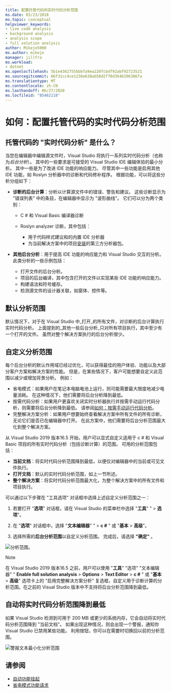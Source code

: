 ```yaml
---
title: 配置托管代码的实时代码分析范围
ms.date: 03/23/2018
ms.topic: conceptual
helpviewer_keywords:
- live code analysis
- background analysis
- analysis scope
- full solution analysis
author: Mikejo5000
ms.author: mikejo
manager: jillfra
ms.workload:
- dotnet
ms.openlocfilehash: 5b1e4362755bbbfa9ea220fcbdf92abf92723521
ms.sourcegitcommit: 66f31cc4ce1236e638ab58d2f70d3646206386fa
ms.translationtype: MT
ms.contentlocale: zh-CN
ms.lasthandoff: 06/27/2020
ms.locfileid: "85462118"
---
```

# <a name="how-to-configure-live-code-analysis-scope-for-managed-code"></a>如何：配置托管代码的实时代码分析范围

## <a name="what-is-live-code-analysis-for-managed-code"></a>托管代码的 "实时代码分析" 是什么？
当您在编辑器中编辑源文件时，Visual Studio 将执行一系列实时代码分析（也称为*后台分析*）。 其中的一些要求是可接受的 Visual Studio IDE 编辑体验的最小分析。 其中一些是为了改进 IDE 功能的响应能力。 尽管其中一些功能是启用其他 IDE 功能，如 Roslyn 分析器中的诊断和代码修补程序。 根据功能，可以将这些分析分组如下：

- **诊断的后台计算**：分析以计算源文件中的错误、警告和建议。 这些诊断显示为 "错误列表" 中的条目，在编辑器中显示为 "波形曲线"。 它们可以分为两个类别：
    - C # 和 Visual Basic 编译器诊断
    - Roslyn analyzer 诊断，其中包括：

        - 用于代码样式建议和的内置 IDE 分析器
        - 为当前解决方案中的项目[安装](./install-roslyn-analyzers.md)的第三方分析器包。

- **其他后台分析**：用于提高 IDE 功能的响应能力和 Visual Studio 交互的分析。 此类分析的一些示例包括：
    - 打开文件的后台分析。
    - 项目的后台编译，其中包含打开的文件以实现某些 IDE 功能的响应能力。
    - 构建语法和符号缓存。
    - 检测源文件的设计器关联，如窗体、控件等。

## <a name="default-analysis-scope"></a>默认分析范围

默认情况下，对于在 Visual Studio 中_打开_的所有文件，对诊断的后台计算执行实时代码分析。 上面提到的_其他一些后台分析_只对所有项目执行，其中至少有一个打开的文件。 虽然对整个解决方案执行的后台分析很少。

## <a name="custom-analysis-scope"></a>自定义分析范围

每个后台分析的默认作用域已经过优化，可以获得最佳的用户体验、功能以及大部分客户方案和解决方案的性能。 但是，在某些情况下，客户可能想要自定义此范围以减少或增加背景分析。 例如：

- 省电模式：如果用户在笔记本电脑电池上运行，则可能需要最大限度地减少电量消耗。 在这种情况下，他们需要将后台分析降到最低。
- 按需代码分析：如果用户更喜欢关闭实时分析器执行并按需手动运行代码分析，则需要将后台分析降到最低。 请参阅[如何：按需手动运行代码分析](./how-to-run-code-analysis-manually-for-managed-code.md)。
- 完整解决方案分析：如果用户想要始终查看解决方案中所有文件的所有诊断，无论它们是否已在编辑器中打开。 在此方案中，他们需要将后台分析范围最大化到整个解决方案。

从 Visual Studio 2019 版本16.5 开始，用户可以显式自定义适用于 c # 和 Visual Basic 项目的所有实时代码分析（包括诊断计算）的范围。 可用的分析范围包括：

- **当前文档**：将实时代码分析范围降到最低，以便仅对编辑器中的当前或可见文件执行。
- **打开文档**：默认的实时代码分析范围，如上一节所述。
- **整个解决方案**：将实时代码分析范围最大化，为整个解决方案中的所有文件和项目执行。

可以通过以下步骤在 "工具选项" 对话框中选择上述自定义分析范围之一：

1. 若要打开 "**选项**" 对话框，请在 Visual Studio 的菜单栏中选择 "**工具**" "  >  **选项**"。

2. 在 "**选项**" 对话框中，选择 "**文本编辑器**" "  >  **c #** " 或 "**基本**  >  **高级**"。

3. 选择所需的**后台分析范围**以自定义分析范围。 完成后，请选择 **"确定"** 。

![分析范围。](./media/background-analysis-scope.png)

> [!NOTE]
> 在 Visual Studio 2019 版本16.5 之前，用户可以使用 "**工具**" "选项" "文本编辑器" " **Enable full solution analysis**  >  **Options**  >  **Text Editor**  >  **c #** " 或 "**基本**  >  **高级**" 选项卡上的 "启用完整解决方案分析" 复选框，自定义用于诊断计算的分析范围。在之前的 Visual Studio 版本中不支持将后台分析范围降到最低。

## <a name="automatically-minimize-live-code-analysis-scope"></a>自动将实时代码分析范围降到最低

如果 Visual Studio 检测到可用于 200 MB 或更少的系统内存，它会自动将实时代码分析范围降到 "当前文档"。 如果出现这种情况，则会出现一个警报，通知你 Visual Studio 已禁用某些功能。 利用按钮，你可以在需要时切换回以前的分析范围。

![警报文本最小化分析范围](./media/fsa_alert.png)

## <a name="see-also"></a>请参阅

- [自动功能挂起](./automatic-feature-suspension.md)
- [省电模式功能请求](https://github.com/dotnet/roslyn/issues/38429)
